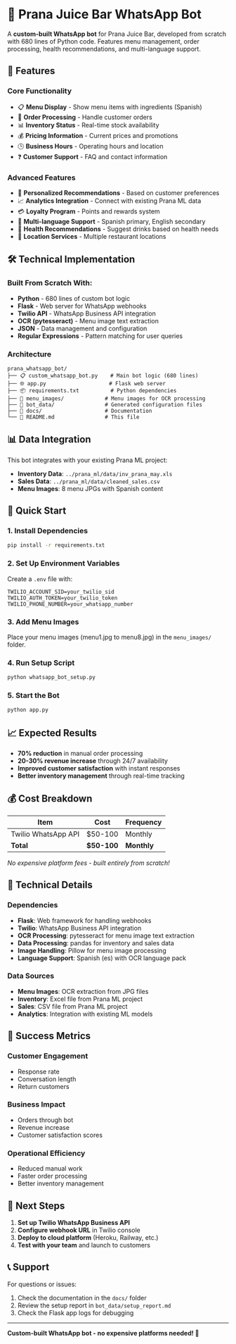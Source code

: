 # 🥤 Prana Juice Bar WhatsApp Bot

A **custom-built WhatsApp bot** for Prana Juice Bar, developed from scratch with 680 lines of Python code. Features menu management, order processing, health recommendations, and multi-language support.

## 🚀 Features

### Core Functionality
- 📋 **Menu Display** - Show menu items with ingredients (Spanish)
- 🛒 **Order Processing** - Handle customer orders
- 📊 **Inventory Status** - Real-time stock availability
- 💰 **Pricing Information** - Current prices and promotions
- 🕒 **Business Hours** - Operating hours and location
- ❓ **Customer Support** - FAQ and contact information

### Advanced Features
- 🎯 **Personalized Recommendations** - Based on customer preferences
- 📈 **Analytics Integration** - Connect with existing Prana ML data
- 💳 **Loyalty Program** - Points and rewards system
- 📱 **Multi-language Support** - Spanish primary, English secondary
- 🏥 **Health Recommendations** - Suggest drinks based on health needs
- 📍 **Location Services** - Multiple restaurant locations

## 🛠️ Technical Implementation

### Built From Scratch With:
- **Python** - 680 lines of custom bot logic
- **Flask** - Web server for WhatsApp webhooks
- **Twilio API** - WhatsApp Business API integration
- **OCR (pytesseract)** - Menu image text extraction
- **JSON** - Data management and configuration
- **Regular Expressions** - Pattern matching for user queries

### Architecture
```
prana_whatsapp_bot/
├── 📋 custom_whatsapp_bot.py    # Main bot logic (680 lines)
├── 🌐 app.py                    # Flask web server
├── 📦 requirements.txt          # Python dependencies
├── 📁 menu_images/             # Menu images for OCR processing
├── 📁 bot_data/                # Generated configuration files
├── 📁 docs/                    # Documentation
└── 📄 README.md                # This file
```

## 📊 Data Integration

This bot integrates with your existing Prana ML project:
- **Inventory Data**: `../prana_ml/data/inv_prana_may.xls`
- **Sales Data**: `../prana_ml/data/cleaned_sales.csv`
- **Menu Images**: 8 menu JPGs with Spanish content

## 🚀 Quick Start

### 1. Install Dependencies
```bash
pip install -r requirements.txt
```

### 2. Set Up Environment Variables
Create a `.env` file with:
```
TWILIO_ACCOUNT_SID=your_twilio_sid
TWILIO_AUTH_TOKEN=your_twilio_token
TWILIO_PHONE_NUMBER=your_whatsapp_number
```

### 3. Add Menu Images
Place your menu images (menu1.jpg to menu8.jpg) in the `menu_images/` folder.

### 4. Run Setup Script
```bash
python whatsapp_bot_setup.py
```

### 5. Start the Bot
```bash
python app.py
```

## 📈 Expected Results

- **70% reduction** in manual order processing
- **20-30% revenue increase** through 24/7 availability
- **Improved customer satisfaction** with instant responses
- **Better inventory management** through real-time tracking

## 💰 Cost Breakdown

| Item | Cost | Frequency |
|------|------|-----------|
| Twilio WhatsApp API | $50-100 | Monthly |
| **Total** | **$50-100** | **Monthly** |

*No expensive platform fees - built entirely from scratch!*

## 🔧 Technical Details

### Dependencies
- **Flask**: Web framework for handling webhooks
- **Twilio**: WhatsApp Business API integration
- **OCR Processing**: pytesseract for menu image text extraction
- **Data Processing**: pandas for inventory and sales data
- **Image Handling**: Pillow for menu image processing
- **Language Support**: Spanish (es) with OCR language pack

### Data Sources
- **Menu Images**: OCR extraction from JPG files
- **Inventory**: Excel file from Prana ML project
- **Sales**: CSV file from Prana ML project
- **Analytics**: Integration with existing ML models

## 🎯 Success Metrics

### Customer Engagement
- Response rate
- Conversation length
- Return customers

### Business Impact
- Orders through bot
- Revenue increase
- Customer satisfaction scores

### Operational Efficiency
- Reduced manual work
- Faster order processing
- Better inventory management

## 🚀 Next Steps

1. **Set up Twilio WhatsApp Business API**
2. **Configure webhook URL** in Twilio console
3. **Deploy to cloud platform** (Heroku, Railway, etc.)
4. **Test with your team** and launch to customers

## 📞 Support

For questions or issues:
1. Check the documentation in the `docs/` folder
2. Review the setup report in `bot_data/setup_report.md`
3. Check the Flask app logs for debugging

---

**Custom-built WhatsApp bot - no expensive platforms needed! 🚀** 